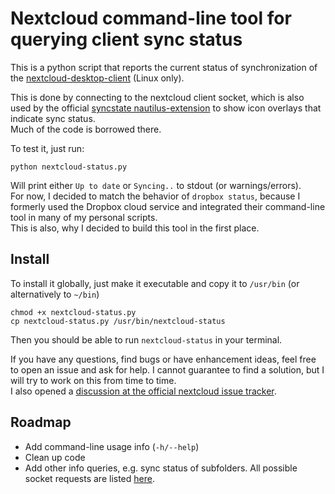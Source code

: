 # Nextcloud command-line tool for querying client sync status

This is a python script that reports the current status of synchronization of the [nextcloud-desktop-client](https://github.com/nextcloud/desktop) (Linux only).

This is done by connecting to the nextcloud client socket, which is also used by the official [syncstate nautilus-extension](https://github.com/nextcloud/desktop/blob/master/shell_integration/nautilus/syncstate.py) to show icon overlays that indicate sync status.\
Much of the code is borrowed there.

To test it, just run:
```
python nextcloud-status.py
```
Will print either `Up to date` or `Syncing..` to stdout (or warnings/errors).\
For now, I decided to match the behavior of `dropbox status`, because I formerly used the Dropbox cloud service and integrated their command-line tool in many of my personal scripts.\
This is also, why I decided to build this tool in the first place.

## Install
To install it globally, just make it executable and copy it to `/usr/bin` (or alternatively to `~/bin`)
```
chmod +x nextcloud-status.py
cp nextcloud-status.py /usr/bin/nextcloud-status
```
Then you should be able to run `nextcloud-status` in your terminal.

If you have any questions, find bugs or have enhancement ideas, feel free to open an issue and ask for help. I cannot guarantee to find a solution, but I will try to work on this from time to time. \
I also opened a [discussion at the official nextcloud issue tracker](https://github.com/nextcloud/desktop/issues/6345).

## Roadmap

- Add command-line usage info (`-h/--help`)
- Clean up code
- Add other info queries, e.g. sync status of subfolders. All possible socket requests are listed [here](https://github.com/nextcloud/desktop/blob/master/src/gui/socketapi/socketapi.h).
